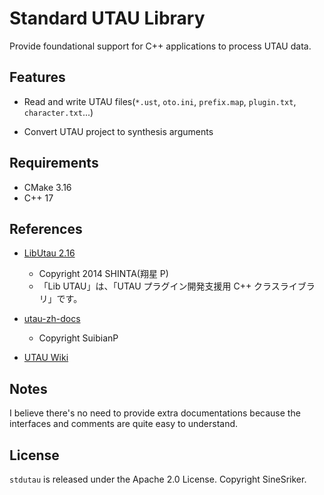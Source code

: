 # Standard UTAU Library

Provide foundational support for C++ applications to process UTAU data.

## Features

+ Read and write UTAU files(`*.ust`, `oto.ini`, `prefix.map`, `plugin.txt`, `character.txt`...)

+ Convert UTAU project to synthesis arguments

## Requirements

+ CMake 3.16
+ C++ 17

## References

+ [LibUtau 2.16](https://w.atwiki.jp/libutau/)
    + Copyright 2014 SHINTA(翔星 P)
    + 「Lib UTAU」は、「UTAU プラグイン開発支援用 C++ クラスライブラリ」です。

+ [utau-zh-docs](https://suibianp.github.io/utau-zh-docs/)
    + Copyright SuibianP

+ [UTAU Wiki](https://w.atwiki.jp/utaou/)

## Notes

I believe there's no need to provide extra documentations because the interfaces and comments are quite easy to understand.

## License

`stdutau` is released under the Apache 2.0 License. Copyright SineSriker. 